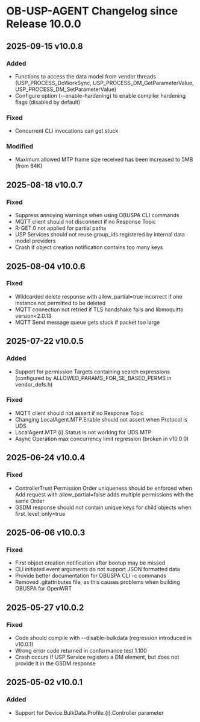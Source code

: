 # OB-USP-AGENT Changelog since Release 10.0.0

## 2025-09-15 v10.0.8
### Added
- Functions to access the data model from vendor threads (USP_PROCESS_DoWorkSync, USP_PROCESS_DM_GetParameterValue, USP_PROCESS_DM_SetParameterValue)
- Configure option (--enable-hardening) to enable compiler hardening flags (disabled by default)

### Fixed
- Concurrent CLI invocations can get stuck

### Modified
- Maximum allowed MTP frame size received has been increased to 5MB (from 64K)

## 2025-08-18 v10.0.7
### Fixed
- Suppress annoying warnings when using OBUSPA CLI commands
- MQTT client should not disconnect if no Response Topic
- R-GET.0 not applied for partial paths
- USP Services should not reuse group_ids registered by internal data model providers
- Crash if object creation notification contains too many keys


## 2025-08-04 v10.0.6
### Fixed
- Wildcarded delete response with allow_partial=true incorrect if one instance not permitted to be deleted
- MQTT connection not retried if TLS handshake fails and libmoquitto version<2.0.13
- MQTT Send message queue gets stuck if packet too large


## 2025-07-22 v10.0.5
### Added
- Support for permission Targets containing search expressions (configured by ALLOWED_PARAMS_FOR_SE_BASED_PERMS in vendor_defs.h)

### Fixed
- MQTT client should not assert if no Response Topic
- Changing LocalAgent.MTP.Enable should not assert when Protocol is UDS
- LocalAgent.MTP.{i}.Status is not working for UDS MTP
- Async Operation max concurrency limit regression (broken in v10.0.0)


## 2025-06-24 v10.0.4
### Fixed
- ControllerTrust Permission Order uniqueness should be enforced when Add request with allow_partial=false adds multiple permissions with the same Order
- GSDM response should not contain unique keys for child objects when first_level_only=true

## 2025-06-06 v10.0.3
### Fixed
- First object creation notification after bootup may be missed
- CLI initiated event arguments do not support JSON formatted data
- Provide better documentation for OBUSPA CLI -c commands
- Removed .gitattributes file, as this causes problems when building OBUSPA for OpenWRT

## 2025-05-27 v10.0.2
### Fixed
- Code should compile with --disable-bulkdata (regression introduced in v10.0.1)
- Wrong error code returned in conformance test 1.100
- Crash occurs if USP Service registers a DM element, but does not provide it in the GSDM response

## 2025-05-02 v10.0.1
### Added
- Support for Device.BulkData.Profile.{i}.Controller parameter
